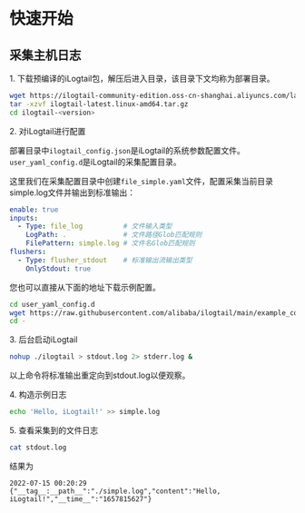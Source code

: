 # 快速开始

## 采集主机日志

1\. 下载预编译的iLogtail包，解压后进入目录，该目录下文均称为部署目录。

```bash
wget https://ilogtail-community-edition.oss-cn-shanghai.aliyuncs.com/latest/ilogtail-latest.linux-amd64.tar.gz
tar -xzvf ilogtail-latest.linux-amd64.tar.gz
cd ilogtail-<version>
```

2\. 对iLogtail进行配置

部署目录中`ilogtail_config.json`是iLogtail的系统参数配置文件。`user_yaml_config.d`是iLogtail的采集配置目录。

这里我们在采集配置目录中创建`file_simple.yaml`文件，配置采集当前目录simple.log文件并输出到标准输出：

```yaml
enable: true
inputs:
  - Type: file_log          # 文件输入类型
    LogPath: .              # 文件路径Glob匹配规则
    FilePattern: simple.log # 文件名Glob匹配规则
flushers:
  - Type: flusher_stdout    # 标准输出流输出类型
    OnlyStdout: true
```

您也可以直接从下面的地址下载示例配置。

```bash
cd user_yaml_config.d
wget https://raw.githubusercontent.com/alibaba/ilogtail/main/example_config/quick_start/user_yaml_config.d/file_simple.yaml
cd -
```

3\. 后台启动iLogtail

```bash
nohup ./ilogtail > stdout.log 2> stderr.log &
```

以上命令将标准输出重定向到stdout.log以便观察。

4\. 构造示例日志

```bash
echo 'Hello, iLogtail!' >> simple.log
```

5\. 查看采集到的文件日志

```bash
cat stdout.log
```

结果为

```
2022-07-15 00:20:29 {"__tag__:__path__":"./simple.log","content":"Hello, iLogtail!","__time__":"1657815627"}
```
